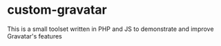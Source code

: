 custom-gravatar
===============

This is a small toolset written in PHP and JS to demonstrate and improve Gravatar's features
